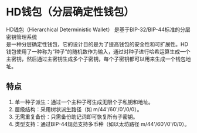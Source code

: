 # HD钱包（分层确定性钱包）

HD钱包（Hierarchical Deterministic Wallet） 是基于BIP-32/BIP-44标准的分层密钥管理系统\
是一种分层确定性钱包，它的设计目的是为了提高钱包的安全性和可扩展性。HD钱包使用了一种称为“种子”的随机数作为输入，通过对种子进行哈希运算生成一个主密钥，然后通过主密钥生成多个子密钥，每个子密钥都可以用来生成一个钱包地址。

## 特点

1. 单一种子派生：通过一个主种子可生成无限个子私钥和地址。
2. 层级结构：采用树状派生路径（如 m/44'/60'/0'/0/0）。
3. 无需重复备份：只需备份助记词即可恢复所有子密钥。
4. 类型支持：通过BIP-44规范支持多币种（如以太坊路径 m/44'/60'/0'/0/0）。
